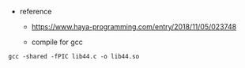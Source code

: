 * reference

  * https://www.haya-programming.com/entry/2018/11/05/023748
  
  * compile for gcc

```
gcc -shared -fPIC lib44.c -o lib44.so
```
